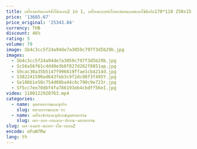 ```yaml
---
title: เครื่องมาร์คเกอร์ตั้งโต๊ะแบบ2 in 1, เครื่องแกะสลักโลหะสแตนเลสแบบใช้มือถือ170*110 250x150x200มม. หน้าจอสัมผัส
price: '13685.67'
price_original: '25343.84'
currency: THB
discount: 46%
rating: 5
volume: 79
image: Sb4c3cc5f24a94de7a3059c797f3d5b29b.jpg
images:
  - Sb4c3cc5f24a94de7a3059c797f3d5b29b.jpg
  - Sc56a56f61c4d40e3b0f827d262f8851ap.jpg
  - S9cac30a35b5147f996619ffae1cb4214d.jpg
  - S382241590ad643feb3c9f2dc98f3f495Y.jpg
  - Se106b1e58c754d08ba44c6c790c9e723r.jpg
  - Sf5cc7ee70dbf4fa786193eb4cbdff56eI.jpg
video: 1100122920763.mp4
categories:
  - name: อุตสาหกรรมและธุรกิจ
    slug: ตสาหกรรมและธ-รก
  - name: เครื่องจักรและอุปกรณ์อุตสาหกรรม
    slug: เคร-องจ-กรและอ-ปกรณ-ตสาหกรรม
slug: เคร-องมาร-คเกอร-งโต-ะแบบ2
encode: oFuW7Rw
lang: th
---
```

  
